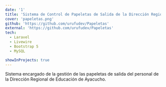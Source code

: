 ```yaml
---
date: '1'
title: 'Sistema de Control de Papeletas de Salida de la Dirección Regional de Educación de Ayacucho'
cover: 'papeletas.png'
github: 'https://github.com/urufudev/Papeletas'
external: 'https://github.com/urufudev/Papeletas'
tech:
  - Laravel 
  - Livewire
  - Bootstrap 5
  - MySQL

showInProjects: true
---
```


Sistema encargado de la gestión de las papeletas de salida del personal de la Dirección Regional de Educación de Ayacucho.